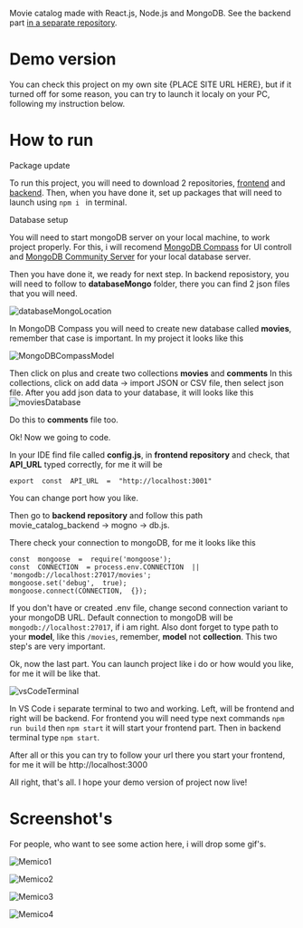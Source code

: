 
Movie catalog made with React.js, Node.js and MongoDB. See the backend part [in a separate repository](https://github.com/vpast/movie_catalog_backend).

# Demo version
You can check this project on my own site {PLACE SITE URL HERE}, but if it turned off for some reason, you can try to launch it localy on your PC, following my instruction below.

# How to run

Package update

To run this project, you will need to download 2 repositories, [frontend](https://github.com/vpast/movie_catalog_frontend) and [backend](https://github.com/vpast/movie_catalog_backend). Then, when you have done it, set up packages that will need to launch using ```npm i ``` in terminal.

Database setup

You will need to start mongoDB server on your local machine, to work project properly. For this, i will recomend [MongoDB Compass](https://www.mongodb.com/try/download/shell) for UI controll and [MongoDB Community Server](https://www.mongodb.com/try/download/community) for your local database server.

Then you have done it, we ready for next step. In backend reposistory, you will need to follow to **databaseMongo** folder, there you can find 2 json files that you will need. 

![databaseMongoLocation](https://i.imgur.com/nDmuGEp.png)

In MongoDB Compass you will need to create new database called **movies**, remember that case is important. In my project it looks like this

![MongoDBCompassModel](https://i.imgur.com/0cgcjeg.png)

Then click on plus and create two collections **movies** and **comments**
In this collections, click on add data -> import JSON or CSV file, then select json file. After you add json data to your database, it will looks like this
![moviesDatabase](https://i.imgur.com/ZXN9cM2.png)

Do this to **comments** file too.

Ok! Now we going to code.

In your IDE find file called **config.js**, in **frontend repository** and check, that **API_URL** typed correctly, for me it will be

```export  const  API_URL  =  "http://localhost:3001" ```

You can change port how you like. 

Then go to **backend repository** and follow this path movie_catalog_backend -> mogno -> db.js.

There check your connection to mongoDB, for me it looks like this

```
const  mongoose  =  require('mongoose');
const  CONNECTION  = process.env.CONNECTION  ||  'mongodb://localhost:27017/movies';
mongoose.set('debug',  true);
mongoose.connect(CONNECTION,  {});
```

If you don't have or created .env file, change second connection variant to your mongoDB URL. Default connection to mongoDB will be ```mongodb://localhost:27017```, if i am right. Also dont forget to type path to your **model**, like this ```/movies```, remember, **model** not **collection**. This two step's are very important.

Ok, now the last part. You can launch project like i do or how would you like, for me it will be like that.

![vsCodeTerminal](https://i.imgur.com/91dX9gt.png)

In VS Code i separate terminal to two and working. Left, will be frontend and right will be backend. For frontend you will need type next commands
```npm run build``` then ```npm start``` it will start your frontend part.
Then in backend terminal type ```npm start```.

After all or this you can try to follow your url there you start your frontend, for me it will be http://localhost:3000

All right, that's all. I hope your demo version of project now live!

# Screenshot's
For people, who want to see some action here, i will drop some gif's.

![Memico1](https://i.imgur.com/DeKMjg5.gif)

![Memico2](https://i.imgur.com/LRDSjT9.gif)

![Memico3](https://i.imgur.com/By3COM6.gif)

![Memico4](https://i.imgur.com/Sk8L4Rn.gif)
